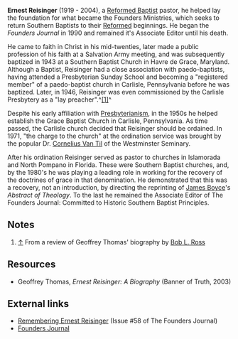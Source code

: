 **Ernest Reisinger** (1919 - 2004), a
[Reformed Baptist](Reformed_Baptist "Reformed Baptist") pastor, he
helped lay the foundation for what became the Founders Ministries,
which seeks to return Southern Baptists to their
[Reformed](Reformed "Reformed") beginnings. He began the
*Founders Journal* in 1990 and remained it's Associate Editor until
his death.

He came to faith in Christ in his mid-twenties, later made a public
profession of his faith at a Salvation Army meeting, and was
subsequently baptized in 1943 at a Southern Baptist Church in Havre
de Grace, Maryland. Although a Baptist, Reisinger had a close
association with paedo-baptists, having attended a Presbyterian
Sunday School and becoming a "registered member" of a paedo-baptist
church in Carlisle, Pennsylvania before he was baptized. Later, in
1946, Reisinger was even commissioned by the Carlisle Presbytery as
a "lay preacher".^[[1]](#note-0)^

Despite his early affiliation with
[Presbyterianism](Presbyterianism "Presbyterianism"), in the 1950s
he helped establish the Grace Baptist Church in Carlisle,
Pennsylvania. As time passed, the Carlisle church decided that
Reisinger should be ordained. In 1971, "the charge to the church"
at the ordination service was brought by the popular Dr.
[Cornelius Van Til](Cornelius_Van_Til "Cornelius Van Til") of the
Westminster Seminary.

After his ordination Reisinger served as pastor to churches in
Islamorada and North Pompano in Florida. These were Southern
Baptist churches, and, by the 1980's he was playing a leading role
in working for the recovery of the doctrines of grace in that
denomination. He demonstrated that this was a recovery, not an
introduction, by directing the reprinting of
[James Boyce](James_Boyce "James Boyce")'s *Abstract of Theology*.
To the last he remained the Associate Editor of The Founders
Journal: Committed to Historic Southern Baptist Principles.

## Notes

1.  [↑](#ref-0) From a review of Geoffrey Thomas' biography by
    [Bob L. Ross](http://calvinistflyswatter.blogspot.com/2008/02/reisinger-biography-reviewed.html)

## Resources

-   Geoffrey Thomas, *Ernest Reisinger: A Biography* (Banner of
    Truth, 2003)

## External links

-   [Remembering Ernest Reisinger](http://www.founders.org/FJ58/contents.html)
    (Issue \#58 of The Founders Journal)
-   [Founders Journal](http://www.founders.org/journal.html)



